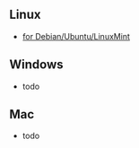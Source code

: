 ## Linux

* [for Debian/Ubuntu/LinuxMint](/mozilla/pdf.js/wiki/Setup-PDF.js-in-a-website-%28Debian-Ubuntu%29)

## Windows
* todo

## Mac

* todo